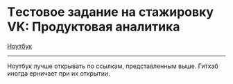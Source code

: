 # Tестовое задание на стажировку VK: Продуктовая аналитика

[Ноутбук](https://nbviewer.jupyter.org/github/Phinnik/vk_test_product_analytics/blob/master/solution.ipynb) 

___

Ноутбук лучше открывать по ссылкам, представленным выше. Гитхаб иногда ерничает при их открытии.